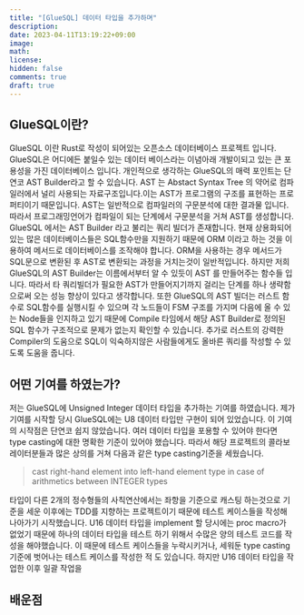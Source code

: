 ```yaml
---
title: "[GlueSQL] 데이터 타입을 추가하며"
description: 
date: 2023-04-11T13:19:22+09:00
image: 
math: 
license: 
hidden: false
comments: true
draft: true
---
```


## GlueSQL이란?

GlueSQL 이란 Rust로 작성이 되어있는 오픈소스 데이터베이스 프로젝트 입니다. 
GlueSQL은 어디에든 붙일수 있는 데이터 베이스라는 이념아래 개발이되고 있는 큰 포용성을 가진 데이터베이스 입니다. 
개인적으로 생각하는 GlueSQL의 매력 포인트는 단연코 AST Builder라고 할 수 있습니다. 
AST 는 Abstact Syntax Tree 의 약어로 컴파일러에서 널리 사용되는 자료구조입니다.이는 AST가 프로그램의 구조를 표현하는 프로퍼티이기 때문입니다. 
AST는 일반적으로  컴파일러의 구문분석에 대한 결과물 입니다. 따라서 프로그래밍언어가 컴파일이 되는 단계에서 구문분석을 거쳐 AST를 생성합니다. 
GlueSQL 에서는 AST Builder 라고 불리는 쿼리 빌더가 존재합니다. 현재 상용화되어있는 많은 데이터베이스들은 SQL함수만을 지원하기 때문에 ORM 이라고 하는 것을 이용하여 메서드로 데이터베이스를 조작해야 합니다.
ORM을 사용하는 경우 메서드가 SQL문으로 변환된 후 AST로 변환되는 과정을 거치는것이 일반적입니다. 하지만 저희 GlueSQL의 AST Builder는 이름에서부터 알 수 있듯이 AST 를 만들어주는 함수들 입니다. 따라서 타 쿼리빌더가 필요한 AST가 만들어지기까지 걸리는 단계를 하나 생략함으로써 오는 성능 향상이 있다고 생각합니다.
또한 GlueSQL의 AST 빌더는 러스트 함수로 SQL함수를 실행시킬 수 있으며 각 노드들이 FSM 구조를 가지며 다음에 올 수 있는 Node들을 인지하고 있기 때문에 Compile 타임에서 해당 AST Builder로 정의된 SQL 함수가 구조적으로 문제가 없는지 확인할 수 있습니다. 
추가로 러스트의 강력한 Compiler의 도움으로 SQL이 익숙하지않은 사람들에게도 올바른 쿼리를 작성할 수 있도록 도움을 줍니다. 

## 어떤 기여를 하였는가?

저는 GlueSQL에 Unsigned Integer 데이터 타입을 추가하는 기여를 하였습니다. 제가 기여를 시작할 당시 GlueSQL에는 U8 데이터 타입만 구현이 되어 있었습니다.
이 기여의 시작점은 단연코 쉽지 않았습니다. 여러 데이터 타입을 포용할 수 있어야 한다면 type casting에 대한 명확한 기준이 있어야 했습니다. 따라서 해당 프로젝트의 콜라보레이터분들과 많은 상의를 거쳐 다음과 같은 type casting기준을 세웠습니다.

>cast right-hand element into left-hand element type in case of arithmetics between INTEGER types

타입이 다른 2개의 정수형들의 사칙연산에서는 좌항을 기준으로 캐스팅 하는것으로 기준을 세운 이후에는 TDD를 지향하는 프로젝트이기 때문에 테스트 케이스들을 작성해 나아가기 시작했습니다. 
U16 데이터 타입을 implement 할 당시에는 proc macro가 없었기 때문에 하나의 데이터 타입을 테스트 하기 위해서 수많은 양의 테스트 코드를 작성을 해야했습니다. 
이 때문에 테스트 케이스들을 누락시키거나, 세워둔 type casting 기준에 벗어나는 테스트 케이스를 작성한 적 도 있습니다.
하지만 U16 데이터 타입을 작업한 이후 일괄 작업을 



## 배운점
